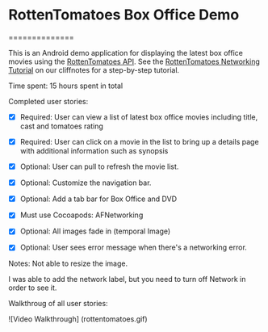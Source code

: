 # RottenTomatoes Box Office Demo

==============

This is an Android demo application for displaying the latest box office movies using the [RottenTomatoes API](http://www.rottentomatoes.com/). See the [RottenTomatoes Networking Tutorial](http://guides.thecodepath.com/android/RottenTomatoes-Networking-Tutorial) on our cliffnotes for a step-by-step tutorial.


Time spent: 15 hours spent in total


Completed user stories:

 * [x] Required: User can view a list of latest box office movies including title, cast and tomatoes rating
 * [x] Required: User can click on a movie in the list to bring up a details page with additional information such as synopsis
 * [x] Optional: User can pull to refresh the movie list.
 * [x] Optional: Customize the navigation bar.
 * [x] Optional: Add a tab bar for Box Office and DVD
 * [x] Must use Cocoapods: AFNetworking
 * [x] Optional: All images fade in (temporal Image)
 * [x] Optional: User sees error message when there's a networking error.




Notes:
Not able to resize the image.

I was able to add the network label, but you need to turn off Network in order to see it.


Walkthroug of all user stories:

![Video Walkthrough] (rottentomatoes.gif)
